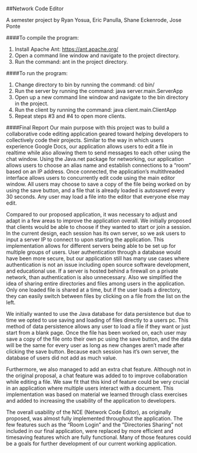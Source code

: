 ##Network Code Editor
A semester project by Ryan Yosua, Eric Panulla, Shane Eckenrode, Jose Ponte
####To compile the program:
1. Install Apache Ant: https://ant.apache.org/
2. Open a command line window and navigate to the project directory.
3. Run the command: ant
    in the project directory.

####To run the program:
1. Change directory to bin by running the command: cd bin/
2. Run the server by running the command: java server.main.ServerApp
3. Open up a new command line window and navigate to the bin directory in the project.
4. Run the client by running the command: java client.main.ClientApp
5. Repeat steps #3 and #4 to open more clients.

####Final ReportOur main purpose with this project was to build a collaborative code editing applicationgeared toward helping developers to collectively code their projects. Similar to the way inwhich users experience Google Docs, our application allows users to edit a file in realtimewhile also allowing them to send messages to each other using the chat window. Using theJava.net package for networking, our application allows users to choose an alias name andestablish connections to a “room” based on an IP address. Once connected, the application’smultithreadedinterface allows users to concurrently edit code using the main editor window.All users may choose to save a copy of the file being worked on by using the save button, anda file that is already loaded is autosaved every 30 seconds. Any user may load a file into theeditor that everyone else may edit.
Compared to our proposed application, it was necessary to adjust and adapt in a fewareas to improve the application overall.We initially proposed that clients would be able tochoose if they wanted to start or join a session. In the current design, each session has itsown server, so we ask users to input a server IP to connect to upon starting the application.This implementation allows for different servers being able to be set up for multiple groups ofusers. User authentication through a database would have been more secure, but ourapplication still has many use cases where authentication is not an issue including opensource software development, and educational use. If a server is hosted behind a firewall on aprivate network, than authentication is also unnecessary. Also we simplified the idea ofsharing entire directories and files among users in the application. Only one loaded file isshared at a time, but if the user loads a directory, they can easily switch between files byclicking on a file from the list on the left.
We initially wanted to use the Java database for data persistence but due to time weopted to use saving and loading of files directly to a users pc. This method of data persistenceallows any user to load a file if they want or just start from a blank page. Once the file hasbeen worked on, each user may save a copy of the file onto their own pc using the savebutton, and the data will be the same for every user as long as new changes aren’t made afterclicking the save button. Because each session has it’s own server, the database of users didnot add as much value.
Furthermore, we also managed to add an extra chat feature. Although not in theoriginal proposal, a chat feature was added to to improve collaboration while editing a file. Wesaw fit that this kind of feature could be very crucial in an application where multiple usersinteract with a document. This implementation was based on material we learned throughclass exercises and added to increasing the usability of the application to developers.
The overall usability of the NCE (Network Code Editor), as originally proposed, wasalmost fully implemented throughout the application. The few features such as the “RoomLogin” and the “Directories Sharing” not included in our final application, were replaced bymore efficient and timesavingfeatures which are fully functional. Many of those featurescould be a goals for further development of our current working application.